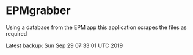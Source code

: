 # EPMgrabber
Using a database from the EPM app this application scrapes the files as required


Latest backup: Sun Sep 29 07:33:01 UTC 2019
